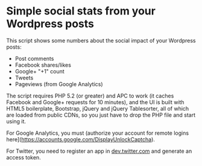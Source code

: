 Simple social stats from your Wordpress posts
=============================================

This script shows some numbers about the social impact of your Wordpress posts:

 * Post comments
 * Facebook shares/likes
 * Google+ "+1" count
 * Tweets
 * Pageviews (from Google Analytics)

The script requires PHP 5.2 (or greater) and APC to work (it caches Facebook and
Google+ requests for 10 minutes), and the UI is built with HTML5 boilerplate, 
Bootstrap, jQuery and jQuery Tablesorter, all of which are loaded from public 
CDNs, so you just have to drop the PHP file and start using it.

For Google Analytics, you must (authorize your account for remote logins here](https://accounts.google.com/DisplayUnlockCaptcha).

For Twitter, you need to register an app in [dev.twitter.com](dev.twitter.com) and generate an access token.
